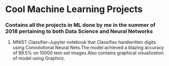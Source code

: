 # Cool Machine Learning Projects
### Contains all the projects in ML done by me in the summer of 2018 pertaining to both Data Science and Neural Networks
1. MNIST Classifier-Jupyter notebook that Classifies handwritten digits using Convolutional Neural Nets.The model achieved a blazing accuracy of 99.5% on 10000 test-set images.Also contains graphical visualization of model using Graphviz.
